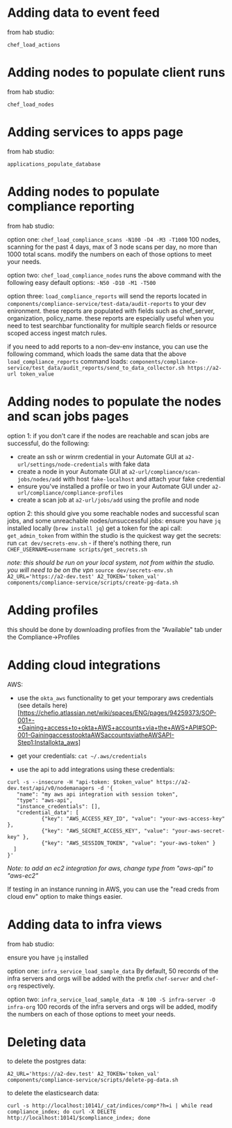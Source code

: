 # Adding data to event feed

from hab studio:

`chef_load_actions`

# Adding nodes to populate client runs

from hab studio:

`chef_load_nodes` 

# Adding services to apps page

from hab studio:

`applications_populate_database` 

# Adding nodes to populate compliance reporting

from hab studio:

option one: `chef_load_compliance_scans -N100 -D4 -M3 -T1000` 
100 nodes, scanning for the past 4 days, max of 3 node scans per day, no more than 1000 total scans. modify the numbers on each of those options to meet your needs.

option two: `chef_load_compliance_nodes` runs the above command with the following easy default options: `-N50 -D10 -M1 -T500`

option three: `load_compliance_reports` will send the reports located in `components/compliance-service/test-data/audit-reports` to your dev enironment. these reports are populated with fields such as chef_server, organization, policy_name. these reports are especially useful when you need to test searchbar functionality for multiple search fields or resource scoped access ingest match rules.

if you need to add reports to a non-dev-env instance, you can use the following command, which loads the same data that the above `load_compliance_reports` command loads: `components/compliance-service/test_data/audit_reports/send_to_data_collector.sh https://a2-url token_value`


# Adding nodes to populate the nodes and scan jobs pages

option 1:
if you don't care if the nodes are reachable and scan jobs are successful, do the following:
- create an ssh or winrm credential in your Automate GUI at `a2-url/settings/node-credentials` with fake data
- create a node in your Automate GUI at `a2-url/compliance/scan-jobs/nodes/add` with host `fake-localhost` and attach your fake credential 
- ensure you've installed a profile or two in your Automate GUI under `a2-url/compliance/compliance-profiles`
- create a scan job at `a2-url/jobs/add` using the profile and node 

option 2:
this should give you some reachable nodes and successful scan jobs, and some unreachable nodes/unsuccessful jobs:
ensure you have `jq` installed locally (`brew install jq`)
get a token for the api call: `get_admin_token` from within the studio is the quickest way
get the secrets: run `cat dev/secrets-env.sh` - if there's nothing there, run `CHEF_USERNAME=username scripts/get_secrets.sh`

_note: this should be run on your local system, not from within the studio. you will need to be on the vpn_
`source dev/secrets-env.sh`
`A2_URL='https://a2-dev.test' A2_TOKEN='token_val' components/compliance-service/scripts/create-pg-data.sh`

# Adding profiles

this should be done by downloading profiles from the "Available" tab under the Compliance->Profiles

# Adding cloud integrations

AWS:
 - use the `okta_aws` functionality to get your temporary aws credentials (see details here)[https://chefio.atlassian.net/wiki/spaces/ENG/pages/94259373/SOP-001+-+Gaining+access+to+okta+AWS+accounts+via+the+AWS+API#SOP-001-GainingaccesstooktaAWSaccountsviatheAWSAPI-Step1:Installokta_aws]

 - get your credentials: `cat ~/.aws/credentials`

 - use the api to add integrations using these credentials:
 ```
 curl -s --insecure -H "api-token: $token_value" https://a2-dev.test/api/v0/nodemanagers -d '{
    "name": "my aws api integration with session token",
    "type": "aws-api",
    "instance_credentials": [],
    "credential_data": [
            {"key": "AWS_ACCESS_KEY_ID", "value": "your-aws-access-key" },
            {"key": "AWS_SECRET_ACCESS_KEY", "value": "your-aws-secret-key" },
            {"key": "AWS_SESSION_TOKEN", "value": "your-aws-token" }
   ]
}'
```
_Note: to add an ec2 integration for aws, change type from "aws-api" to "aws-ec2"_

If testing in an instance running in AWS, you can use the "read creds from cloud env" option to make things easier.

# Adding data to infra views

from hab studio:

ensure you have `jq` installed

option one: `infra_service_load_sample_data`
By default, 50 records of the infra servers and orgs will be added with the prefix `chef-server` and `chef-org` respectively.

option two: `infra_service_load_sample_data -N 100 -S infra-server -O infra-org`
100 records of the infra servers and orgs will be added, modify the numbers on each of those options to meet your needs.

# Deleting data

to delete the postgres data:

`A2_URL='https://a2-dev.test' A2_TOKEN='token_val' components/compliance-service/scripts/delete-pg-data.sh`


to delete the elasticsearch data:

`curl -s http://localhost:10141/_cat/indices/comp*?h=i | while read compliance_index; do curl -X DELETE http://localhost:10141/$compliance_index; done`
